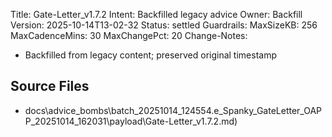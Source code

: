 Title: Gate-Letter_v1.7.2
Intent: Backfilled legacy advice
Owner: Backfill
Version: 2025-10-14T13-02-32
Status: settled
Guardrails:
  MaxSizeKB: 256
  MaxCadenceMins: 30
  MaxChangePct: 20
Change-Notes:
  - Backfilled from legacy content; preserved original timestamp

## Source Files
- docs\advice_bombs\batch_20251014_124554\.e_Spanky_GateLetter_OAPP_20251014_162031\payload\Gate-Letter_v1.7.2.md)
